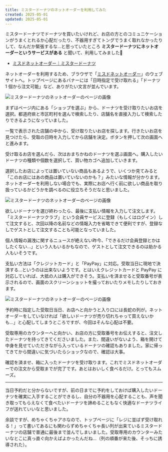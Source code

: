 ```yaml
---
title: ミスタードーナツのネットオーダーを利用してみた
created: 2025-05-01
updated: 2025-05-01
---
```


ミスタードーナツでドーナツを買いたいけれど、お店の方とのコミュニケーションがうまくとれるか心配だったり、不器用すぎてトングでうまく取れなかったりして、なんだか緊張するな…と思っていたところ **ミスタードーナツにネットオーダーというサービスがある** と聞いて、利用してみました🍩

- [ミスドネットオーダー｜ミスタードーナツ](https://www.misterdonut.jp/m_menu/net_order/)

ネットオーダーを利用するため、ブラウザで「[ミスドネットオーダー](https://netorder.misterdonut.jp/index.html)」のウェブサイトへ。トップページにあるバナーには「日時指定で受け取れる」「ドーナツ 1 個から注文可能」など、ありがたい文言が並んでいます。

![ミスタードーナツのネットオーダーのページの画像](762116de-a0b8-4bb8-3c31-fcdbb9d57800)

まずはページ内にある「ショップを選ぶ」から、ドーナツを受け取りたいお店を選択。都道府県と市区町村を選んで検索したり、店舗名を直接入力して検索したりできるようになっていました。

一覧で表示された店舗の中から、受け取りたいお店を探します。行きたいお店を見つけたら、受取の日時を入力してから店舗を決定。ボタンを押して次の画面へと進みます。

受け取るお店を選んだら、次はおまちかねのドーナツを選ぶ画面へ。購入したいドーナツの種類や個数を選択して、買い物カゴへ追加していきます。

選択したお店によっては置いていない商品もあるようで、いくつか見てみると「このお店にはあの商品は置いていないのかも？」みたいな情報が分かります。ネットオーダーを利用しない場合でも、実際にお店へ行く前に欲しい商品を取り扱っているかどうかを調べるのに役立ちそうだなと思いました。

![ミスタードーナツのネットオーダーのページの画像](b5726aa8-8b95-4b80-a139-12fc1554ff00)

欲しいドーナツを選び終わったら、最後に支払い情報を入力して注文します。「ミスタードーナツクラブ」という会員サービスに登録（もしくはログイン）して注文すると、次回以降の名前などの情報入力を省略できて便利ですが、登録なしでゲストとして注文することも可能となっていました。

個人情報の漏洩に関するニュースが絶えない昨今、「できるだけ会員登録とかはしたくない…」という人もいるかもなので、ゲストとして注文できるのは助かる人もいそうです。

支払い方法は「クレジットカード」と「PayPay」に対応。受取当日に現地で決済する…というのは出来ないようです。とはいえクレジットカードと PayPay に対応していれば、大抵の人は購入ができそう。支払いを済ませると受取番号が表示されるので、画面のスクリーンショットを撮っておいたりメモしたりしておきます。

![ミスタードーナツのネットオーダーのページの画像](45ca96ef-549b-4ef1-96df-fe002a627100)

予約時に指定した受取日当日、お店へと向かうと入り口には長蛇の列が。ネットオーダーをしていなければ「欲しいドーナツが売り切れちゃって買えないかも…」と心配してしまうところですが、今回はそんな心配は不要。

受取専用のカウンターへと向かい、お店の方に受取番号をお伝えすると、注文したドーナツを持ってきてくださいました。また、間違いがないよう、箱を開けて中身を見せていただきながら入っているドーナツの確認もありました。家に帰ってきてから間違いに気づいたらショックなので、確認は大事。

確認を済ませ、箱に入ったドーナツを受け取ります。これでミスドネットオーダーでの注文から受取までが完了です。あとはおいしく食べるだけ。とってもスムーズ。

---

当日予約だと分からないですが、前の日までに予約をしておけば購入したいドーナツを確実に入手することができるし、自分の不器用を心配することも、声を聞き取ってもらえなくて食べたいドーナツを諦めることもなく快適なドーナツライフが送れていいなと思いました。

余談ですが、めちゃくちゃアホなので、トップページに「レジに並ばず受け取れる！」って書いてあるにも関わらずめちゃくちゃ長い列が出来ているミスタードーナツの店舗で普通に最後まで並んでしまいました。受取専用のカウンターみたいなとこに真っ直ぐ向かえばよかったんだね…（列の順番が来た後、そっちに誘導された）。
